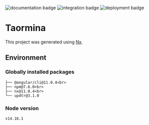 ![documentation badge](https://img.shields.io/github/workflow/status/lhbruneton/taormina/Documentation?label=documentation)
![integration badge](https://img.shields.io/github/workflow/status/lhbruneton/taormina/CI?label=integration)
![deployment badge](https://img.shields.io/github/workflow/status/lhbruneton/taormina/CD?label=deployment)

# Taormina

This project was generated using [Nx](Nx.md).

## Environment

### Globally installed packages

```
├── @angular/cli@11.0.4<br>
├── npm@7.6.0<br>
├── nx@11.0.4<br>
└── updtr@3.1.0
```

### Node version

```
v14.16.1
```
